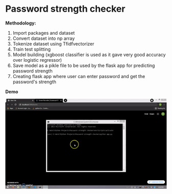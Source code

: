 # Password strength checker

**Methodology:**
1. Import packages and dataset
2. Convert dataset into np array
3. Tokenize dataset using Tfidfvectorizer 
4. Train test splitting
5. Model building (xgboost classifier is used as it gave very good accuracy over logistic regressor)
6. Save model as a pikle file to be used by the flask app for predicting password strength
7. Creating flask app where user can enter password and get the password's strength

**Demo**

<img src="https://github.com/Yash4900/Python-projects/blob/master/Password%20strength%20checker/demo/demo.gif?raw=true" />
